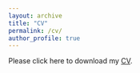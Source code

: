 ```yaml
---
layout: archive
title: "CV"
permalink: /cv/
author_profile: true
---
```


<object data="https://yangccuc.github.io/files/CV_ccy.pdf" type="application/pdf" width="100%" height="1000px">
  <p>Please click here to download my <a href="https://yangccuc.github.io/files/CV_ccy.pdf">CV</a>.</p>
</object>
